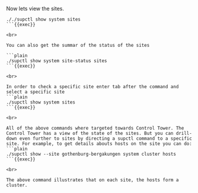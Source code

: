 
Now lets view the sites.

```plain
././supctl show system sites
```{{exec}}

<br>

You can also get the summar of the status of the sites

```plain
./supctl show system site-status sites
```{{exec}}

<br>

In order to check a specific site enter tab after the command and select a specific site
```plain
./supctl show system sites 
```{{exec}}

<br>

All of the above commands where targeted towards Control Tower. The Control Tower has a view of the state of the sites. But you can drill-down even further to sites by directing a supctl command to a specific site. For example, to get details abouts hosts on the site you can do:
```plain
./supctl show --site gothenburg-bergakungen system cluster hosts
```{{exec}}

<br>

The above command illustrates that on each site, the hosts form a cluster.
